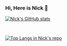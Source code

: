 ### Hi, Here is Nick 👋


[![Nick's GitHub stats](https://github-readme-stats.vercel.app/api?username=nick6969&count_private=true&show_icons=true&theme=synthwave&&hide=contribs,prs,issues)](https://github.com/anuraghazra/github-readme-stats)

<br>

[![Top Langs in Nick's repo](https://github-readme-stats.vercel.app/api/top-langs/?username=nick6969&layout=compact&theme=nightowl)](https://github.com/anuraghazra/github-readme-stats)
